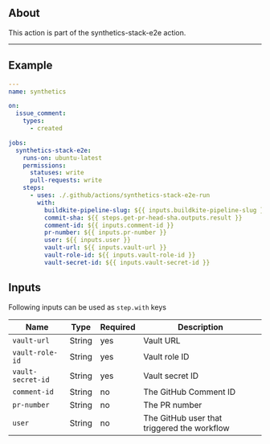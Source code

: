 ## About

This action is part of the synthetics-stack-e2e action.

___

## Example

```yaml
---
name: synthetics

on:
  issue_comment:
    types:
      - created

jobs:
  synthetics-stack-e2e:
    runs-on: ubuntu-latest
    permissions:
      statuses: write
      pull-requests: write
    steps:
      - uses: ./.github/actions/synthetics-stack-e2e-run
        with:
          buildkite-pipeline-slug: ${{ inputs.buildkite-pipeline-slug }}
          commit-sha: ${{ steps.get-pr-head-sha.outputs.result }}
          comment-id: ${{ inputs.comment-id }}
          pr-number: ${{ inputs.pr-number }}
          user: ${{ inputs.user }}
          vault-url: ${{ inputs.vault-url }}
          vault-role-id: ${{ inputs.vault-role-id }}
          vault-secret-id: ${{ inputs.vault-secret-id }}
```

## Inputs

Following inputs can be used as `step.with` keys

| Name              | Type   | Required | Description                                                 |
|-------------------|--------|----------|-------------------------------------------------------------|
| `vault-url`       | String | yes      | Vault URL                                                   |
| `vault-role-id`   | String | yes      | Vault role ID                                               |
| `vault-secret-id` | String | yes      | Vault secret ID                                             |
| `comment-id`      | String | no       | The GitHub Comment ID                                       |
| `pr-number`       | String | no       | The PR number                                               |
| `user`            | String | no       | The GitHub user that triggered the workflow                 |
